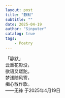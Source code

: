 ```yaml
---
layout: post
title: "静默"
subtitle: ""
date: 2025-04-19
author: "Sinputer"
catalog: true
tags:  
    - Poetry
---
```

「静默」  
云重花影没，  
欲语又蹉跎。  
梦浅随风寄，  
痴心散作歌。  
——无锋 于2025年4月19日